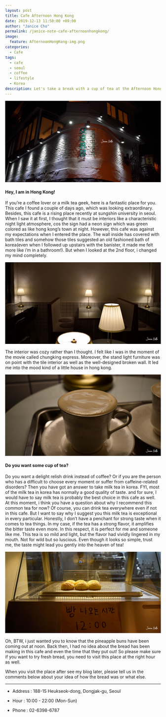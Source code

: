 ```yaml
---
layout: post
title: Cafe Afternoon Hong Kong
date: 2019-12-13 11:50:00 +09:00
author: "Janice Cho"
permalink: /janice-note-cafe-afternoonhongkong/
image:
  feature: AfternoonHongKong-img.png
categories:
  - Cafe
tags:
  - cafe
  - seoul
  - coffee
  - lifestyle
  - Korea
description: Let's take a break with a cup of tea at the Afternoon Hong Kong in Seoul!
---
```


![AfternoonHongKong](/img/post/02/AfternoonHongKong-img.png)

#### Hey, I am in Hong Kong!

If you’re a coffee lover or a milk tea geek, here is a fantastic place for you. This cafe I found a couple of days ago, which was looking extraordinary. Besides, this cafe is a rising place recently at sungshin university in seoul. When I saw it at first, I thought that it must be interiors like a characteristic night light atmosphere, cos the sign had a neon sign which was green colored as like hong kong’s town at night. However, this cafe was against my expectations when I entered the place. The wall inside has covered with bath tiles and somehow those tiles suggested an old fashioned bath of korea(even when I followed up upstairs with the banister, it made me felt more like i’m in a bathroom!). But when I looked at the 2nd floor, i changed my mind completely.

![2ndfloor](/img/post/02/img_01.jpg)

The interior was cozy rather than I thought. I felt like I was in the moment of the movie called chungking express. Moreover, the stand light furniture was on point with the tile interior as well as the well-designed broken wall. It led me into the mood kind of a little house in hong kong.



![milktea](/img/post/02/img_03.jpg)

#### Do you want some cup of tea?

Do you want a delight relish drink instead of coffee?  Or if you are the person who has a difficult to choose every moment or suffer from caffeine-related disorders? Then you have got an answer to take milk tea in korea. FYI, most of the milk tea in korea has normally a good quality of taste. and for sure, I would have to say milk tea is probably the best choice in this cafe as well. At this moment, i think you have a question about why I recommend this common tea for now? Of course, you can drink tea everywhere even if not in this cafe. But I want to say why I suggest you this milk tea is exceptional in every particular. Honestly, I don’t have a penchant for strong taste when it comes to tea things. In my case, if the tea has a strong flavor, it amplifies the bitter taste even more. In this respect, it is perfect for me and someone like me. This tea is so mild and light, but the flavor had vividly lingered in my mouth. Not for wild but so luscious. Even though it looks so simple, trust me, the taste might lead you gently into the heaven of tea!

![bread](/img/post/02/img_04.jpg)

Oh, BTW, i just wanted you to know that the pineapple buns have been coming out at noon. Back then, I had no idea about the bread has been making in this cafe and even the time that they put out! So please make sure if you want to try fresh bread, you need to visit this place at the right hour as well.

When you visit the place after see my blog later, please tell us in the comments below about your idea of how the bread was or what else.



***



* Address : 188-15 Heukseok-dong, Dongjak-gu, Seoul

* Hour : 10:00 - 22:00 (Mon-Sun)

* Phone : 02-6398-6787